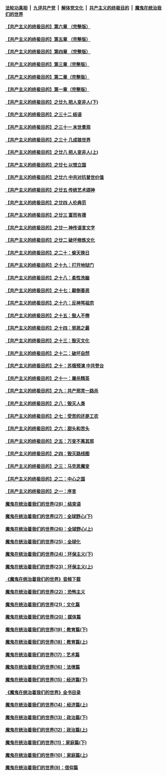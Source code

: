 ####  [法轮功真相](../../../../basic/blob/master/README.md?t=04201430) &nbsp;|&nbsp; [九评共产党](../../../../9ping.md/blob/master/README.md?t=04201430) &nbsp;|&nbsp; [解体党文化](../../../../jtdwh.md/blob/master/README.md?t=04201430)  &nbsp;|&nbsp; [共产主义的终极目的](../../../../gczydzjmd.md/blob/master/README.md?t=04201430) &nbsp;|&nbsp; [魔鬼在统治我们的世界](../../../../mgztzwmdsj.md/blob/master/README.md?t=04201430) 

#### [【共产主义的终极目的】第六章 （完整版）](../pages/nsc422/n11428913.md?t=04201430) 

#### [【共产主义的终极目的】第五章 （完整版）](../pages/nsc422/n11428912.md?t=04201430) 

#### [【共产主义的终极目的】第四章 （完整版）](../pages/nsc422/n11428907.md?t=04201430) 

#### [【共产主义的终极目的】第三章（完整版）](../pages/nsc422/n11428848.md?t=04201430) 

#### [【共产主义的终极目的】第二章（完整版）](../pages/nsc422/n11428831.md?t=04201430) 

#### [【共产主义的终极目的】第一章（完整版）](../pages/nsc422/n11417651.md?t=04201430) 

#### [【共产主义的终极目的】之廿九 把人变非人(下)](../pages/nsc422/n11344140.md?t=04201430) 

#### [【共产主义的终极目的】之三十二 结语](../pages/nsc422/n11360535.md?t=04201430) 

#### [【共产主义的终极目的】之三十一 末世景观](../pages/nsc422/n11351129.md?t=04201430) 

#### [【共产主义的终极目的】之三十 几成狼世界](../pages/nsc422/n11348280.md?t=04201430) 

#### [【共产主义的终极目的】之廿八 把人变非人(上)](../pages/nsc422/n11340492.md?t=04201430) 

#### [【共产主义的终极目的】之廿七 以恨立国](../pages/nsc422/n11336944.md?t=04201430) 

#### [【共产主义的终极目的】之廿六 中共对抗普世价值](../pages/nsc422/n11324785.md?t=04201430) 

#### [【共产主义的终极目的】之廿五 传统艺术颂神](../pages/nsc422/n11296396.md?t=04201430) 

#### [【共产主义的终极目的】之廿四 人伦典范](../pages/nsc422/n11296397.md?t=04201430) 

#### [【共产主义的终极目的】之廿三 富而有德](../pages/nsc422/n11283598.md?t=04201430) 

#### [【共产主义的终极目的】之廿一 神传语言文字](../pages/nsc422/n11263265.md?t=04201430) 

#### [【共产主义的终极目的】之廿二 破坏修炼文化](../pages/nsc422/n11245728.md?t=04201430) 

#### [【共产主义的终极目的】之二十：偷天换日](../pages/nsc422/n11238846.md?t=04201430) 

#### [【共产主义的终极目的】之十九：打开地狱门](../pages/nsc422/n11206376.md?t=04201430) 

#### [【共产主义的终极目的】之十八：柔性洗脑](../pages/nsc422/n11199994.md?t=04201430) 

#### [【共产主义的终极目的】之十七：颠倒善恶](../pages/nsc422/n11179782.md?t=04201430) 

#### [【共产主义的终极目的】之十六：反神骂祖宗](../pages/nsc422/n11166798.md?t=04201430) 

#### [【共产主义的终极目的】之十五：毁人不倦](../pages/nsc422/n11166792.md?t=04201430) 

#### [【共产主义的终极目的】之十四：邪恶之最](../pages/nsc422/n11150249.md?t=04201430) 

#### [【共产主义的终极目的】之十三：毁灭文化](../pages/nsc422/n11135227.md?t=04201430) 

#### [【共产主义的终极目的】之十二：破坏自然](../pages/nsc422/n11135214.md?t=04201430) 

#### [【共产主义的终极目的】之十：苏俄预演 中共登台](../pages/nsc422/n11118424.md?t=04201430) 

#### [【共产主义的终极目的】之十一：屠杀精英](../pages/nsc422/n11118442.md?t=04201430) 

#### [【共产主义的终极目的】之九：共产邪灵一路杀](../pages/nsc422/n11114139.md?t=04201430) 

#### [【共产主义的终极目的】之八：毁灭人类](../pages/nsc422/n11108503.md?t=04201430) 

#### [【共产主义的终极目的】之七：受苦的还是工农](../pages/nsc422/n11101809.md?t=04201430) 

#### [【共产主义的终极目的】之六：甜头和苦头](../pages/nsc422/n11096971.md?t=04201430) 

#### [【共产主义的终极目的】之五：万变不离其邪](../pages/nsc422/n11091285.md?t=04201430) 

#### [【共产主义的终极目的】之四：毁灭路线图](../pages/nsc422/n11086284.md?t=04201430) 

#### [【共产主义的终极目的】之三：马克思魔变](../pages/nsc422/n11061941.md?t=04201430) 

#### [【共产主义的终极目的】之二：中心之国](../pages/nsc422/n11047728.md?t=04201430) 

#### [【共产主义的终极目的】之一：序言](../pages/nsc422/n11086077.md?t=04201430) 

#### [魔鬼在统治着我们的世界(28)：结束语](../pages/nsc422/n10936246.md?t=04201430) 

#### [魔鬼在统治着我们的世界(27)：全球野心(下)](../pages/nsc422/n10928319.md?t=04201430) 

#### [魔鬼在统治着我们的世界(26)：全球野心(上)](../pages/nsc422/n10900318.md?t=04201430) 

#### [魔鬼在统治着我们的世界(25)：全球化](../pages/nsc422/n10788205.md?t=04201430) 

#### [魔鬼在统治着我们的世界(24)：环保主义(下)](../pages/nsc422/n10695307.md?t=04201430) 

#### [魔鬼在统治着我们的世界(23)：环保主义(上)](../pages/nsc422/n10688613.md?t=04201430) 

#### [《魔鬼在统治着我们的世界》音频下载](../pages/nsc422/n10635553.md?t=04201430) 

#### [魔鬼在统治着我们的世界(22)：恐怖主义](../pages/nsc422/n10614727.md?t=04201430) 

#### [魔鬼在统治着我们的世界(21)：文化篇](../pages/nsc422/n10597706.md?t=04201430) 

#### [魔鬼在统治着我们的世界(20)：媒体篇](../pages/nsc422/n10586579.md?t=04201430) 

#### [魔鬼在统治着我们的世界(19)：教育篇(下)](../pages/nsc422/n10564808.md?t=04201430) 

#### [魔鬼在统治着我们的世界(18)：教育篇(上)](../pages/nsc422/n10526970.md?t=04201430) 

#### [魔鬼在统治着我们的世界(17)：艺术篇](../pages/nsc422/n10499093.md?t=04201430) 

#### [魔鬼在统治着我们的世界(16)：法律篇](../pages/nsc422/n10485969.md?t=04201430) 

#### [魔鬼在统治着我们的世界(15)：经济篇(下)](../pages/nsc422/n10469975.md?t=04201430) 

#### [《魔鬼在统治着我们的世界》全书目录](../pages/nsc422/n10464261.md?t=04201430) 

#### [魔鬼在统治着我们的世界(14)：经济篇(上)](../pages/nsc422/n10457370.md?t=04201430) 

#### [魔鬼在统治着我们的世界(13)：政治篇(下)](../pages/nsc422/n10448270.md?t=04201430) 

#### [魔鬼在统治着我们的世界(12)：政治篇(上)](../pages/nsc422/n10444576.md?t=04201430) 

#### [魔鬼在统治着我们的世界(11)：家庭篇(下)](../pages/nsc422/n10440961.md?t=04201430) 

#### [魔鬼在统治着我们的世界(10)：家庭篇(上)](../pages/nsc422/n10435448.md?t=04201430) 

#### [魔鬼在统治着我们的世界(9)：信仰篇](../pages/nsc422/n10432159.md?t=04201430) 

